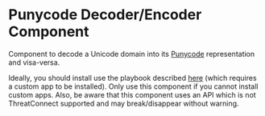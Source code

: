 # Punycode Decoder/Encoder Component

Component to decode a Unicode domain into its [Punycode](https://wikipedia.org/wiki/Punycode) representation and visa-versa.

Ideally, you should install use the playbook described [here](https://github.com/ThreatConnect-Inc/threatconnect-playbooks/tree/master/playbooks/punycode-decode-encode/) (which requires a custom app to be installed). Only use this component if you cannot install custom apps. Also, be aware that this component uses an API which is not ThreatConnect supported and may break/disappear without warning.

